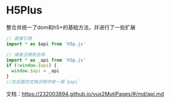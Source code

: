 # H5Plus
整合并统一了dom和h5+的基础方法，并进行了一些扩展

```javascript
// 直接引用
import * as $api from 'h5p.js'

// 或者注册到全局
import * as _api from 'h5p.js'
if (!window.$api) {
  window.$api = _api
}
//在后面的文档示例中统一用`$api`
```
文档：https://232003894.github.io/vux2MutiPages/#/md/api.md
